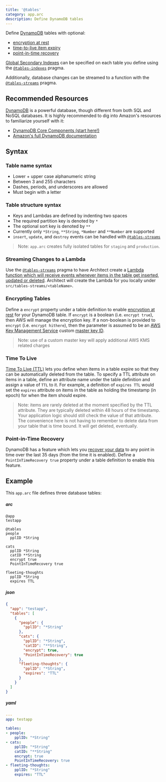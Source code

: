 ```yaml
---
title: '@tables'
category: app.arc
description: Define DynamoDB tables
---
```


Define [DynamoDB][ddb] tables with optional:

- [encryption at rest][encryption]
- [time-to-live item expiry][ttl]
- [point-in-time recovery][recovery]

[Global Secondary Indexes][gsi] can be specified on each table you define using the [`@tables-indexes`][tables-indexes] pragma.

Additionally, database changes can be streamed to a function with the [`@tables-streams`][tables-streams] pragma.

## Recommended Resources

[DynamoDB][ddb] is a powerful database, though different from both SQL and NoSQL databases. It is highly recommended to dig into Amazon's resources to familiarize yourself with it:

- [DynamoDB Core Components (start here!)][core]
- [Amazon's full DynamoDB documentation][ddb]

## Syntax

### Table name syntax

- Lower + upper case alphanumeric string
- Between 3 and 255 characters
- Dashes, periods, and underscores are allowed
- Must begin with a letter


### Table structure syntax

- Keys and Lambdas are defined by indenting two spaces
- The required partition key is denoted by `*`
- The optional sort key is denoted by `**`
- Currently only `*String`, `**String`, `*Number` and `**Number` are supported
- `insert`, `update`, and `destroy` events can be handled with [`@tables-streams`][tables-streams]

> Note: `app.arc` creates fully isolated tables for `staging` and `production`.

### Streaming Changes to a Lambda

Use the [`@tables-streams`][tables-streams] pragma to have Architect create a [Lambda function which will receive events whenever items in the table get inserted, updated or deleted][stream]. Architect will create the Lambda for you locally under `src/tables-streams/<tableName>`.

### Encrypting Tables

Define a `encrypt` property under a table definition to enable [encryption at rest][encryption] for your DynamoDB table. If `encrypt` is a boolean (i.e. `encrypt true`), then AWS will manage the encryption key. If a non-boolean is provided to `encrypt` (i.e. `encrypt hithere`), then the parameter is assumed to be an [AWS Key Management Service][kms] custom [master key ID](https://docs.aws.amazon.com/kms/latest/developerguide/concepts.html#key-id).

> Note: use of a custom master key will apply additional AWS KMS related charges

### Time To Live

[Time To Live (TTL)][ttl] lets you define when items in a table expire so that they can be automatically deleted from the table. To specify a TTL attribute on items in a table, define an attribute name under the table definition and assign a value of `TTL` to it. For example, a definition of `expires TTL` would set the `expires` attribute on items in the table as holding the timestamp (in epoch) for when the item should expire.

> Note: items are rarely deleted at the moment specified by the TTL attribute. They are typically deleted within 48 hours of the timestamp. Your application logic should still check the value of that attribute. The convenience here is not having to remember to delete data from your table that is time bound. It will get deleted, eventually.

### Point-in-Time Recovery

DynamoDB has a feature which lets you [recover your data][recovery] to any point in time over the last 35 days (from the time it is enabled). Define a `PointInTimeRecovery true` property under a table definition to enable this feature.

## Example

This `app.arc` file defines three database tables:

<arc-viewer default-tab=arc>
<div slot=contents>

<arc-tab label=arc>
<h5>arc</h5>
<div slot=content>

```arc
@app
testapp

@tables
people
  pplID *String

cats
  pplID *String
  catID **String
  encrypt true
  PointInTimeRecovery true

fleeting-thoughts
  pplID *String
  expires TTL
```
</div>
</arc-tab>

<arc-tab label=json>
<h5>json</h5>
<div slot=content>

```json
{
  "app": "testapp",
  "tables": [
    {
      "people": {
        "pplID": "*String"
      },
      "cats": {
        "pplID": "*String",
        "catID": "**String",
        "encrypt": true,
        "PointInTimeRecovery": true
      },
      "fleeting-thoughts": {
        "pplID": "*String",
        "expires": "TTL"
      }
    }
  ]
}
```
</div>
</arc-tab>

<arc-tab label=yaml>
<h5>yaml</h5>
<div slot=content>

```yaml
---
app: testapp

tables:
- people:
    pplID: "*String"
- cats:
    pplID: "*String"
    catID: "**String"
    encrypt: true
    PointInTimeRecovery: true
- fleeting-thoughts:
    pplID: "*String"
    expires: "TTL"
```
</div>
</arc-tab>

</div>
</arc-viewer>

[tables-indexes]: tables-indexes
[tables-streams]: tables-streams
[core]: https://docs.aws.amazon.com/amazondynamodb/latest/developerguide/HowItWorks.CoreComponents.html
[ddb]: https://aws.amazon.com/documentation/dynamodb/
[encryption]: https://docs.aws.amazon.com/amazondynamodb/latest/developerguide/EncryptionAtRest.html
[gsi]: https://docs.aws.amazon.com/amazondynamodb/latest/developerguide/GSI.html
[kms]: https://docs.aws.amazon.com/kms/latest/developerguide/concepts.html
[recovery]: https://docs.aws.amazon.com/amazondynamodb/latest/developerguide/PointInTimeRecovery.html
[stream]: https://docs.aws.amazon.com/amazondynamodb/latest/developerguide/Streams.Lambda.html
[ttl]: https://docs.aws.amazon.com/amazondynamodb/latest/developerguide/TTL.html
